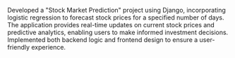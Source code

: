 Developed a "Stock Market Prediction" project using Django, incorporating logistic regression to forecast stock prices for a specified number of days. The application provides real-time updates on current stock prices and predictive analytics, enabling users to make informed investment decisions. Implemented both backend logic and frontend design to ensure a user-friendly experience.



